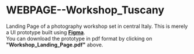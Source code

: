 # WEBPAGE--Workshop_Tuscany
Landing Page of a photography workshop set in central Italy. This is merely a UI prototype built using 
<b><a href="https://www.figma.com/">Figma</a></b>.</br>
You can download the prototype in pdf format by clicking on <b>"Workshop_Landing_Page.pdf"</b> above.</br>
